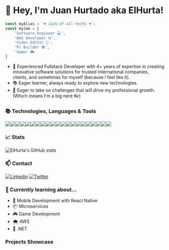 # 🌟 Hey, I'm Juan Hurtado aka ElHurta!

``` javascript
const myAlias = '♦️ Jack-of-all-techs ♦️';
const myJam = [
    'Software Engineer 💻',
    'Web Developer 🌐',
    'Video Editor 🎥',
    'Pc Builder 🛠️',
    'Gamer 🎮'
]
```

- 🌟 Experienced Fullstack Developer with 4+ years of expertise in creating innovative software solutions for trusted international companies, clients, and sometimes for myself (because I feel like it).
- 📚 Eager learner, always ready to explore new technologies.
- 💪 Eager to take on challenges that will drive my professional growth. (Which means I'm a big nerd 👓)

### 📚 Technologies, Languages & Tools

<img src="https://img.shields.io/badge/-JavaScript-F7DF1E?logo=javascript&logoColor=black&style=for-the-badge"><img src="https://img.shields.io/badge/-TypeScript-3178C6?logo=typescript&logoColor=white&style=for-the-badge"><img src="https://img.shields.io/badge/-Node.js-339933?logo=node.js&logoColor=white&style=for-the-badge"><img src="https://img.shields.io/badge/-React-61DAFB?logo=react&logoColor=black&style=for-the-badge"><img src="https://img.shields.io/badge/-React_Native-61DAFB?logo=react&logoColor=black&style=for-the-badge"><img src="https://img.shields.io/badge/-Express-000000?logo=express&logoColor=white&style=for-the-badge"><img src="https://img.shields.io/badge/-MongoDB-47A248?logo=mongodb&logoColor=white&style=for-the-badge"><img src="https://img.shields.io/badge/-MySQL-4479A1?logo=mysql&logoColor=white&style=for-the-badge"><img src="https://img.shields.io/badge/-PostgreSQL-336791?logo=postgresql&logoColor=white&style=for-the-badge"><img src="https://img.shields.io/badge/-Docker-2496ED?logo=docker&logoColor=white&style=for-the-badge"><img src="https://img.shields.io/badge/-Git-F05032?logo=git&logoColor=white&style=for-the-badge"><img src="https://img.shields.io/badge/-GitHub-181717?logo=github&logoColor=white&style=for-the-badge"><img src="https://img.shields.io/badge/-GitLab-FCA121?logo=gitlab&logoColor=white&style=for-the-badge"><!-- Java --><img src="https://img.shields.io/badge/-Java-007396?logo=java&logoColor=white&style=for-the-badge"><!-- Spring --><img src="https://img.shields.io/badge/-Spring-6DB33F?logo=spring&logoColor=white&style=for-the-badge"><!-- Python --><img src="https://img.shields.io/badge/-Python-3776AB?logo=python&logoColor=white&style=for-the-badge"><!-- Angular --><img src="https://img.shields.io/badge/-Angular-DD0031?logo=angular&logoColor=white&style=for-the-badge"><!-- Ionic --><img src="https://img.shields.io/badge/-Ionic-3880FF?logo=ionic&logoColor=white&style=for-the-badge"><!-- VueJs --><img src="https://img.shields.io/badge/-Vue.js-4FC08D?logo=vue.js&logoColor=white&style=for-the-badge"><img src="https://img.shields.io/badge/-CSS3-1572B6?logo=css3&logoColor=white&style=for-the-badge"><img src="https://img.shields.io/badge/-Sass-CC6699?logo=sass&logoColor=white&style=for-the-badge">

### 📈 Stats

![ElHurta's GitHub stats](https://github-readme-stats.vercel.app/api?username=ElHurta&show_icons=true&theme=dark)

### 📫 Contact

[![Linkedin](https://img.shields.io/badge/-LinkedIn-0077B5?logo=linkedin&logoColor=white&style=for-the-badge)](https://www.linkedin.com/in/juan-hurtado-0244b5188/)
[![Twitter](https://img.shields.io/badge/-Twitter-1DA1F2?logo=twitter&logoColor=white&style=for-the-badge)](https://twitter.com/hurtadito08)

### 🌱 Currently learning about...

- 📱 Mobile Development with React Native
- 📦 Microservices
- 🎮 Game Development
- 🌨️ AWS
- 🔨 .NET

### Projects Showcase
<!-- 
- 🎮 NieR Automata Hacking Minigame

    Description: A challenging hacking minigame inspired by the NieR Automata video game. Test your hacking skills and navigate through a virtual world to defeat enemies and unlock secrets.

    <video width="320" height="240" controls>
    <source src="https://github.com/ElHurta/ElHurta/blob/main/videos/nierDemoCompressed.mp4" type="video/mp4">
    </video> -->

<!--
**ElHurta/ElHurta** is a ✨ _special_ ✨ repository because its `README.md` (this file) appears on your GitHub profile.

Here are some ideas to get you started:

- 🔭 I’m currently working on ...
- 🌱 I’m currently learning ...
- 👯 I’m looking to collaborate on ...
- 🤔 I’m looking for help with ...
- 💬 Ask me about ...
- 📫 How to reach me: ...
- 😄 Pronouns: ...
- ⚡ Fun fact: ...
-->
